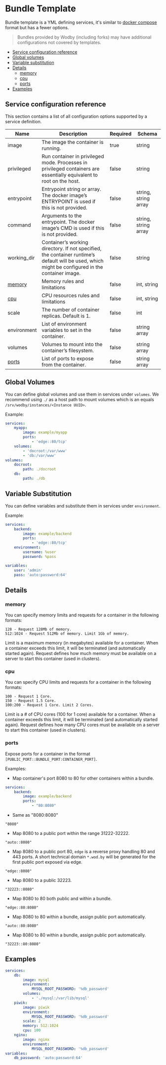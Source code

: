 # Bundle Template

Bundle template is a YML defining services, it's similar to <a href="https://docs.docker.com/compose/compose-file/" target="_blank">docker compose</a> format but has a fewer options.

> Bundles provided by Wodby (including forks) may have additional configurations not covered by templates.
 
* [Service configuration reference](#service-configuration-reference)
* [Global volumes](#global-volumes)
* [Variable substitution](#variable-substitution)
* [Details](#details)
    * [memory](#memory)
    * [cpu](#cpu)
    * [ports](#ports)
* [Examples](#examples)

## Service configuration reference

This section contains a list of all configuration options supported by a service definition.

| Name | Description | Required | Schema | 
| ---- | ----------- | -------- | ------ |
| image | The image the container is running. | true | string |
| privileged | Run container in privileged mode. Processes in privileged containers are essentially equivalent to root on the host. | false | string |
| entrypoint | Entrypoint string or array. The docker image’s ENTRYPOINT is used if this is not provided. | false | string, string array |
| command | Arguments to the entrypoint. The docker image’s CMD is used if this is not provided. | false | string, string array |
| working_dir | Container’s working directory. If not specified, the container runtime’s default will be used, which might be configured in the container image. | false | string |
| [memory](#memory) | Memory rules and limitations | false | int, string | 
| [cpu](#cpu) | CPU resources rules and limitations | false | int, string |
| scale | The number of container replicas. Default is 1. | false | int |
| environment | List of environment variables to set in the container. | false | string array |
| volumes | Volumes to mount into the container’s filesystem. | false | string array |
| [ports](#ports) | List of ports to expose from the container. | false | string array |

## Global Volumes

You can define global volumes and use them in services under `volumes`. We recommend using `./` as a host path to mount volumes which is an equals `/srv/wodby/instances/<Instance UUID>`.

Example:

```yml
services:
    myapp:
        image: example/myapp
        ports:
            - 'edge::80/tcp'
    volumes:
        - 'docroot:/var/www'
        - 'db:/var/www'
volumes:
    docroot:
        path: ./docroot
    db:
        path: ./db
```

## Variable Substitution

You can define variables and substitute them in services under `environment`. 

Example:

```yml
services:
    backend:
        image: example/backend
        ports:
            - 'edge::80/tcp'
    environment:
        username: %user
        password: %pass

variables:
    user: 'admin'
    pass: 'auto:password:64'
```

## Details

### memory

You can specify memory limits and requests for a container in the following formats:   

```
128 - Request 128Mb of memory.
512:1024 - Request 512Mb of memory. Limit 1Gb of memory.
```

Limit is a maximum memory (in megabytes) available for a container. When a container exceeds this limit, it will be terminated (and automatically started again). Request defines how much memory must be available on a server to start this container (used in clusters).    

### cpu

You can specify CPU limits and requests for a container in the following formats:

```
100 - Request 1 Core.
150 - Request 1.5 Core.
100:200 - Request 1 Core. Limit 2 Cores.
```

Limit is a # of CPU cores (100 for 1 core) available for a container. When a container exceeds this limit, it will be terminated (and automatically started again). Request defines how many CPU cores must be available on a server to start this container (used in clusters).

### ports

Expose ports for a container in the format `[PUBLIC_PORT::BUNDLE_PORT:CONTAINER_PORT]`. 

Examples: 

* Map container's port 8080 to 80 for other containers within a bundle.
```yml
services:
    backend:
        image: example/backend
        ports:
            - "80:8080"
``` 

* Same as "8080:8080"
```
"8080"
``` 

* Map 8080 to a public port within the range 31222-32222.   
```
"auto::8080"
```

* Map 8080 to a public port 80, `edge` is a reverse proxy handling 80 and 443 ports. A short technical domain `*.wod.by` will be generated for the first public port exposed via edge. 
```
"edge::8080"
```

* Map 8080 to a public 32223. 
```
"32223::8080"
```
  
* Map 8080 to 80 both public and within a bundle.
```
"edge::80:8080"
```
    
* Map 8080 to 80 within a bundle, assign public port automatically.
```
"auto::80:8080"
```

* Map 8080 to 80 within a bundle, assign public port automatically.
```
"32223::80:8080"
```


## Examples

```yml
services:
    db:
        image: mysql
        environment:
            MYSQL_ROOT_PASSWORD: '%db_password'
        volumes:
            - './mysql:/var/lib/mysql'
    piwik:
        image: piwik
        environment:
            MYSQL_ROOT_PASSWORD: '%db_password'
        scale: 2
        memory: 512:1024
        cpu: 100
    nginx:
        image: nginx
        environment:
            MYSQL_ROOT_PASSWORD: '%db_password'
variables:
    db_password: 'auto:password:64'
```